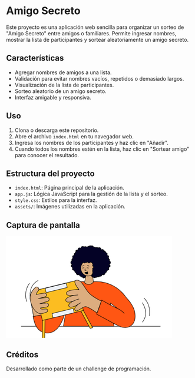 # Amigo Secreto

Este proyecto es una aplicación web sencilla para organizar un sorteo de "Amigo Secreto" entre amigos o familiares. Permite ingresar nombres, mostrar la lista de participantes y sortear aleatoriamente un amigo secreto.

## Características

- Agregar nombres de amigos a una lista.
- Validación para evitar nombres vacíos, repetidos o demasiado largos.
- Visualización de la lista de participantes.
- Sorteo aleatorio de un amigo secreto.
- Interfaz amigable y responsiva.

## Uso

1. Clona o descarga este repositorio.
2. Abre el archivo `index.html` en tu navegador web.
3. Ingresa los nombres de los participantes y haz clic en "Añadir".
4. Cuando todos los nombres estén en la lista, haz clic en "Sortear amigo" para conocer el resultado.

## Estructura del proyecto

- `index.html`: Página principal de la aplicación.
- `app.js`: Lógica JavaScript para la gestión de la lista y el sorteo.
- `style.css`: Estilos para la interfaz.
- `assets/`: Imágenes utilizadas en la aplicación.

## Captura de pantalla

![Captura de pantalla](assets/amigo-secreto.png)

## Créditos

Desarrollado como parte de un challenge de programación.